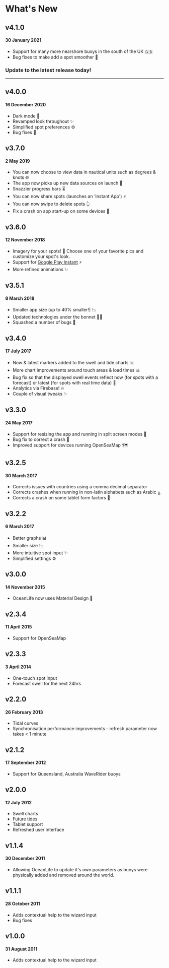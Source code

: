 # What's New

## v4.1.0
#### 30 January 2021
* Support for many more nearshore buoys in the south of the UK 🇬🇧
* Bug fixes to make add a spot smoother 🐛

### Update to the latest release today!
<AppStoreBadge store="google"/>
<AppStoreBadge store="amazon"/>

----

## v4.0.0
#### 16 December 2020
* Dark mode 🌚
* Revamped look throughout ✨
* Simplified spot preferences ⚙️
* Bug fixes 🐛

## v3.7.0
#### 2 May 2019
* You can now choose to view data in nautical units such as degrees & knots 🌐
* The app now picks up new data sources on launch 🔄
* Snazzier progress bars ⏳
* You can now share spots (launches an 'Instant App') ⚡️
* You can now swipe to delete spots 👆
* Fix a crash on app start-up on some devices 🐛

## v3.6.0
#### 12 November 2018
* Imagery for your spots! 🎨
Choose one of your favorite pics and customize your spot's look.
* Support for [Google Play Instant]("https://www.youtube.com/watch?v=u_STBSPQxYA") ⚡
* More refined animations ✨

## v3.5.1
#### 8 March 2018
* Smaller app size (up to 40% smaller!) 📉
* Updated technologies under the bonnet 👨‍🔧️
* Squashed a number of bugs 🐛

## v3.4.0
#### 17 July 2017
* Now & latest markers added to the swell and tide charts 📊
* More chart improvements around touch areas & load times 📊
* Bug fix so that the displayed swell events reflect now (for spots with a forecast) or latest (for spots with real time data) 🐛
* Analytics via Firebase! 🔥
* Couple of visual tweaks ✨

## v3.3.0
#### 24 May 2017
* Support for resizing the app and running in split screen modes 🔳
* Bug fix to correct a crash 🐛
* Improved support for devices running OpenSeaMap 🗺️

## v3.2.5
#### 30 March 2017
* Corrects issues with countries using a comma decimal separator 
* Corrects crashes when running in non-latin alphabets such as Arabic ؏
* Corrects a crash on some tablet form factors 🐛

## v3.2.2
#### 6 March 2017
* Better graphs 📊
* Smaller size 📉
* More intuitive spot input ✨
* Simplified settings ⚙️

## v3.0.0
#### 14 November 2015
* OceanLife now uses Material Design 🎨

## v2.3.4
#### 11 April 2015
* Support for OpenSeaMap

## v2.3.3
#### 3 April 2014
* One-touch spot input 
* Forecast swell for the next 24hrs

## v2.2.0
#### 26 February 2013
* Tidal curves
* Synchronisation performance improvements - refresh parameter now takes < 1 minute

## v2.1.2
#### 17 September 2012
* Support for Queensland, Australia WaveRider buoys

## v2.0.0
#### 12 July 2012
* Swell charts
* Future tides
* Tablet support 
* Refreshed user interface 

## v1.1.4
#### 30 December 2011
* Allowing OceanLife to update it's own parameters as buoys were physically added and removed around the world.

## v1.1.1
#### 28 October 2011
* Adds contextual help to the wizard input
* Bug fixes

## v1.0.0
#### 31 August 2011
* Adds contextual help to the wizard input